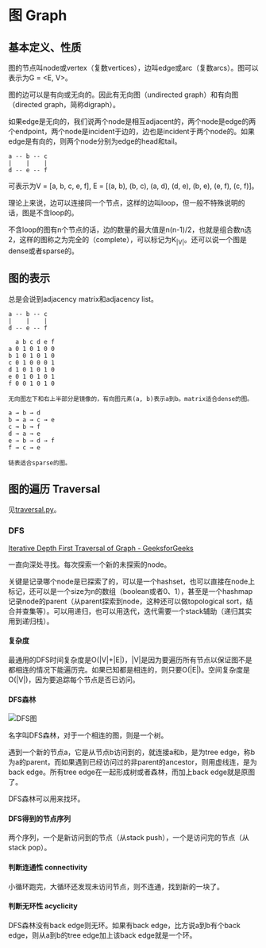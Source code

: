 # 图 Graph

## 基本定义、性质

图的节点叫node或vertex（复数vertices），边叫edge或arc（复数arcs）。图可以表示为G = <E, V>。

图的边可以是有向或无向的。因此有无向图（undirected graph）和有向图（directed graph，简称digraph）。

如果edge是无向的，我们说两个node是相互adjacent的，两个node是edge的两个endpoint，两个node是incident于边的，边也是incident于两个node的。如果edge是有向的，则两个node分别为edge的head和tail。

```
a -- b -- c
|    |    |
d -- e -- f
```

可表示为V = \[a, b, c, e, f], E = \[(a, b), (b, c), (a, d), (d, e), (b, e), (e, f), (c, f)]。

理论上来说，边可以连接同一个节点，这样的边叫loop，但一般不特殊说明的话，图是不含loop的。

不含loop的图有n个节点的话，边的数量的最大值是n(n-1)/2，也就是组合数n选2，这样的图称之为完全的（complete），可以标记为K<sub>|V|</sub>。还可以说一个图是dense或者sparse的。

## 图的表示

总是会说到adjacency matrix和adjacency list。

```
a -- b -- c
|    |    |
d -- e -- f

  a b c d e f
a 0 1 0 1 0 0
b 1 0 1 0 1 0
c 0 1 0 0 0 1
d 1 0 1 0 1 0
e 0 1 0 1 0 1
f 0 0 1 0 1 0

无向图左下和右上半部分是镜像的，有向图元素(a, b)表示a到b。matrix适合dense的图。

a → b → d
b → a → c → e
c → b → f
d → a → e
e → b → d → f
f → c → e

链表适合sparse的图。
```

## 图的遍历 Traversal

见[traversal.py](traversal.py)。

### DFS

[Iterative Depth First Traversal of Graph - GeeksforGeeks](https://www.geeksforgeeks.org/iterative-depth-first-traversal/)

一直向深处寻找。每次探索一个新的未探索的node。

关键是记录哪个node是已探索了的，可以是一个hashset，也可以直接在node上标记，还可以是一个size为n的数组（boolean或者0、1），甚至是一个hashmap记录node的parent（从parent探索到node，这种还可以做topological sort，结合并查集等）。可以用递归，也可以用迭代，迭代需要一个stack辅助（递归其实用到递归栈）。

#### 复杂度

最通用的DFS时间复杂度是O(|V|+|E|)，|V|是因为要遍历所有节点以保证图不是都相连的情况下能遍历完。如果已知都是相连的，则只要O(|E|)。空间复杂度是O(|V|)，因为要追踪每个节点是否已访问。

#### DFS森林

![DFS图](DFS.jpg)

名字叫DFS森林，对于一个相连的图，则是一个树。

遇到一个新的节点a，它是从节点b访问到的，就连接a和b，是为tree edge，称b为a的parent，而如果遇到已经访问过的非parent的ancestor，则用虚线连，是为back edge。所有tree edge在一起形成树或者森林，而加上back edge就是原图了。

DFS森林可以用来找环。

#### DFS得到的节点序列

两个序列，一个是新访问到的节点（从stack push），一个是访问完的节点（从stack pop）。

#### 判断连通性 connectivity

小循环跑完，大循环还发现未访问节点，则不连通，找到新的一块了。

#### 判断无环性 acyclicity

DFS森林没有back edge则无环。如果有back edge，比方说a到b有个back edge，则从a到b的tree edge加上该back edge就是一个环。

